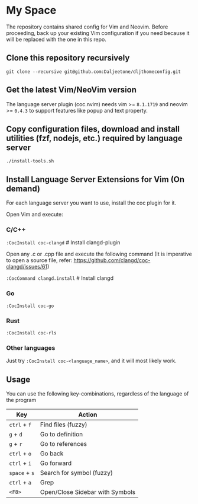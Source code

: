 # My Space

The repository contains shared config for Vim and Neovim.
Before proceeding, back up your existing Vim configuration if you need because it will be replaced with the one in this repo.

## Clone this repository recursively

```
git clone --recursive git@github.com:Daljeetone/dljthomeconfig.git
```

## Get the latest Vim/NeoVim version

The language server plugin (coc.nvim) needs vim >= `8.1.1719` and neovim >= `0.4.3` to support features like popup and text property.

## Copy configuration files, download and install utilities (fzf, nodejs, etc.) required by language server

```
./install-tools.sh
```

## Install Language Server Extensions for Vim (On demand)

For each language server you want to use, install the coc plugin for it.

Open Vim and execute:

### C/C++

`:CocInstall coc-clangd`  # Install clangd-plugin

Open any .c or .cpp file and execute the following command (It is imperative to open a source file, refer: <https://github.com/clangd/coc-clangd/issues/61>)

`:CocCommand clangd.install`  # Install clangd

### Go
`:CocInstall coc-go`

### Rust
`:CocInstall coc-rls`

### Other languages

Just try `:CocInstall coc-<language_name>`, and it will most likely work.

## Usage

You can use the following key-combinations, regardless of the language of the program

| Key | Action |
| ---------- | ---------- |
| `ctrl` + `f` | Find files (fuzzy) |
| `g` + `d` | Go to definition |
| `g` + `r` | Go to references |
| `ctrl` + `o` | Go back |
| `ctrl` + `i` | Go forward |
| `space` + `s` | Search for symbol (fuzzy) |
| `ctrl` + `a` | Grep |
| `<F8>` | Open/Close Sidebar with Symbols |

